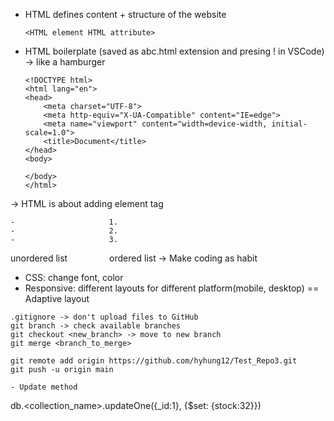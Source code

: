 - HTML defines content + structure of the website

    ```
    <HTML element HTML attribute>
    ```
    
- HTML boilerplate (saved as abc.html extension and presing ! in VSCode) -> like a hamburger

    ```
    <!DOCTYPE html>
    <html lang="en">
    <head>
        <meta charset="UTF-8">
        <meta http-equiv="X-UA-Compatible" content="IE=edge">
        <meta name="viewport" content="width=device-width, initial-scale=1.0">
        <title>Document</title>
    </head>
    <body>

    </body>
    </html>
    ```
    
-> HTML is about adding element tag
```
-                     1.
-                     2.
-                     3.
```
unordered list    &nbsp; &nbsp; &nbsp; &nbsp; &nbsp; &nbsp; &nbsp; &nbsp;  ordered list
-> Make coding as habit

- CSS: change font, color
- Responsive: different layouts for different platform(mobile, desktop) == Adaptive layout
```
.gitignore -> don't upload files to GitHub
git branch -> check available branches
git checkout <new_branch> -> move to new branch
git merge <branch_to_merge>

git remote add origin https://github.com/hyhung12/Test_Repo3.git
git push -u origin main

- Update method
```
db.<collection_name>.updateOne({_id:1}, {$set: {stock:32}})
